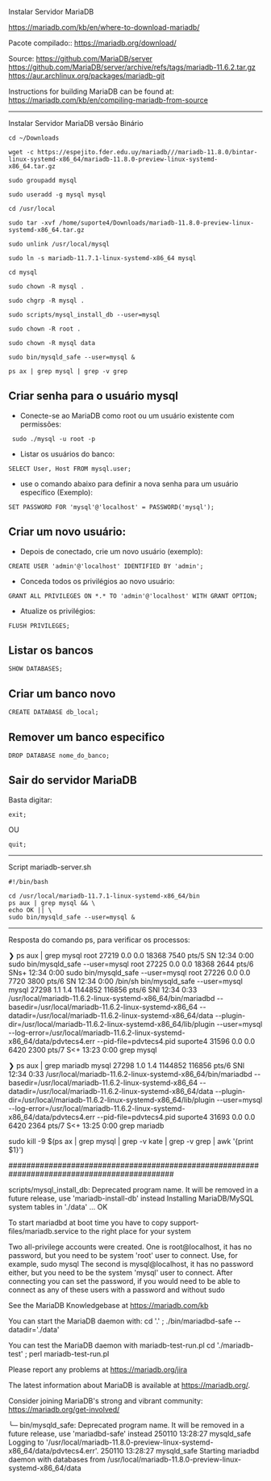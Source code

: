 Instalar Servidor MariaDB

https://mariadb.com/kb/en/where-to-download-mariadb/

Pacote compilado::
https://mariadb.org/download/

Source:
https://github.com/MariaDB/server
https://github.com/MariaDB/server/archive/refs/tags/mariadb-11.6.2.tar.gz
https://aur.archlinux.org/packages/mariadb-git

Instructions for building MariaDB can be found at:
https://mariadb.com/kb/en/compiling-mariadb-from-source

___

Instalar Servidor MariaDB versão Binário
```
cd ~/Downloads
```
```
wget -c https://espejito.fder.edu.uy/mariadb///mariadb-11.8.0/bintar-linux-systemd-x86_64/mariadb-11.8.0-preview-linux-systemd-x86_64.tar.gz
```
```
sudo groupadd mysql
```
```
sudo useradd -g mysql mysql
```
```
cd /usr/local
```
```
sudo tar -xvf /home/suporte4/Downloads/mariadb-11.8.0-preview-linux-systemd-x86_64.tar.gz
```
```
sudo unlink /usr/local/mysql
```
```
sudo ln -s mariadb-11.7.1-linux-systemd-x86_64 mysql
```
```
cd mysql
```
```
sudo chown -R mysql .
```
```
sudo chgrp -R mysql .
```
```
sudo scripts/mysql_install_db --user=mysql
```
```
sudo chown -R root .
```
```
sudo chown -R mysql data
```
```
sudo bin/mysqld_safe --user=mysql &
```
```
ps ax | grep mysql | grep -v grep
```

## Criar senha para o usuário mysql

- Conecte-se ao MariaDB como root ou um usuário existente com permissões:

```
 sudo ./mysql -u root -p
```
 - Listar os usuários do banco:
 ```
 SELECT User, Host FROM mysql.user;
```
- use o comando abaixo para definir a nova senha para um usuário específico (Exemplo):
```
SET PASSWORD FOR 'mysql'@'localhost' = PASSWORD('mysql');
```
## Criar um novo usuário:

- Depois de conectado, crie um novo usuário (exemplo):
```
CREATE USER 'admin'@'localhost' IDENTIFIED BY 'admin';
```
- Conceda todos os privilégios ao novo usuário:
```
GRANT ALL PRIVILEGES ON *.* TO 'admin'@'localhost' WITH GRANT OPTION;
```
- Atualize os privilégios:
```
FLUSH PRIVILEGES;
```
## Listar os bancos
```
SHOW DATABASES;
```
## Criar um banco novo
```
CREATE DATABASE db_local;
```
## Remover um banco especifico
```
DROP DATABASE nome_do_banco;
```
## Sair do servidor MariaDB

Basta digitar:
```
exit;
```
OU
```
quit;
```
___

Script mariadb-server.sh
```
#!/bin/bash

cd /usr/local/mariadb-11.7.1-linux-systemd-x86_64/bin
ps aux | grep mysql && \
echo OK || \
sudo bin/mysqld_safe --user=mysql & 
```
___

Resposta do comando ps, para verificar os processos:

❯ ps aux | grep mysql
root       27219  0.0  0.0  18368  7540 pts/5    SN   12:34   0:00 sudo bin/mysqld_safe --user=mysql
root       27225  0.0  0.0  18368  2644 pts/6    SNs+ 12:34   0:00 sudo bin/mysqld_safe --user=mysql
root       27226  0.0  0.0   7720  3800 pts/6    SN   12:34   0:00 /bin/sh bin/mysqld_safe --user=mysql
mysql      27298  1.1  1.4 1144852 116856 pts/6  SNl  12:34   0:33 /usr/local/mariadb-11.6.2-linux-systemd-x86_64/bin/mariadbd --basedir=/usr/local/mariadb-11.6.2-linux-systemd-x86_64 --datadir=/usr/local/mariadb-11.6.2-linux-systemd-x86_64/data --plugin-dir=/usr/local/mariadb-11.6.2-linux-systemd-x86_64/lib/plugin --user=mysql --log-error=/usr/local/mariadb-11.6.2-linux-systemd-x86_64/data/pdvtecs4.err --pid-file=pdvtecs4.pid
suporte4   31596  0.0  0.0   6420  2300 pts/7    S<+  13:23   0:00 grep mysql


❯ ps aux | grep mariadb
mysql      27298  1.0  1.4 1144852 116856 pts/6  SNl  12:34   0:33 /usr/local/mariadb-11.6.2-linux-systemd-x86_64/bin/mariadbd --basedir=/usr/local/mariadb-11.6.2-linux-systemd-x86_64 --datadir=/usr/local/mariadb-11.6.2-linux-systemd-x86_64/data --plugin-dir=/usr/local/mariadb-11.6.2-linux-systemd-x86_64/lib/plugin --user=mysql --log-error=/usr/local/mariadb-11.6.2-linux-systemd-x86_64/data/pdvtecs4.err --pid-file=pdvtecs4.pid
suporte4   31693  0.0  0.0   6420  2364 pts/7    S<+  13:25   0:00 grep mariadb

sudo kill -9 $(ps ax | grep mysql | grep -v kate | grep -v grep | awk '{print $1}')

#############################################################################################

scripts/mysql_install_db: Deprecated program name. It will be removed in a future release, use 'mariadb-install-db' instead
Installing MariaDB/MySQL system tables in './data' ...
OK

To start mariadbd at boot time you have to copy
support-files/mariadb.service to the right place for your system


Two all-privilege accounts were created.
One is root@localhost, it has no password, but you need to
be system 'root' user to connect. Use, for example, sudo mysql
The second is mysql@localhost, it has no password either, but
you need to be the system 'mysql' user to connect.
After connecting you can set the password, if you would need to be
able to connect as any of these users with a password and without sudo

See the MariaDB Knowledgebase at https://mariadb.com/kb

You can start the MariaDB daemon with:
cd '.' ; ./bin/mariadbd-safe --datadir='./data'

You can test the MariaDB daemon with mariadb-test-run.pl
cd './mariadb-test' ; perl mariadb-test-run.pl

Please report any problems at https://mariadb.org/jira

The latest information about MariaDB is available at https://mariadb.org/.

Consider joining MariaDB's strong and vibrant community:
https://mariadb.org/get-involved/

╰─ bin/mysqld_safe: Deprecated program name. It will be removed in a future release, use 'mariadbd-safe' instead
250110 13:28:27 mysqld_safe Logging to '/usr/local/mariadb-11.8.0-preview-linux-systemd-x86_64/data/pdvtecs4.err'.
250110 13:28:27 mysqld_safe Starting mariadbd daemon with databases from /usr/local/mariadb-11.8.0-preview-linux-systemd-x86_64/data

